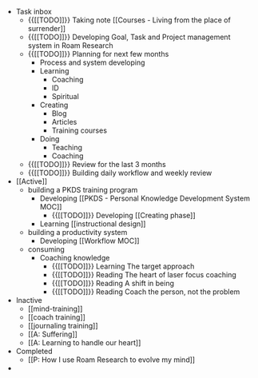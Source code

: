 - Task inbox
    - {{[[TODO]]}} Taking note [[Courses - Living from the place of surrender]]
    - {{[[TODO]]}} Developing Goal, Task and Project management system in Roam Research
    - {{[[TODO]]}} Planning for next few months
        - Process and system developing
        - Learning
            - Coaching
            - ID
            - Spiritual
        - Creating
            - Blog
            - Articles
            - Training courses
        - Doing
            - Teaching
            - Coaching
    - {{[[TODO]]}} Review for the last 3 months
    - {{[[TODO]]}} Building daily workflow and weekly review
- [[Active]]
    - building a PKDS training program
        - Developing [[PKDS - Personal Knowledge Development System MOC]]
            - {{[[TODO]]}} Developing [[Creating phase]]
        - Learning [[instructional design]]
    - building a productivity system
        - Developing [[Workflow MOC]]
    - consuming
        - Coaching knowledge
            - {{[[TODO]]}} Learning The target approach
            - {{[[TODO]]}} Reading The heart of laser focus coaching
            - {{[[TODO]]}} Reading A shift in being
            - {{[[TODO]]}} Reading Coach the person, not the problem
- Inactive
    - [[mind-training]]
    - [[coach training]]
    - [[journaling training]]
    - [[A: Suffering]]
    - [[A: Learning to handle our heart]]
- Completed
    - [[P: How I use Roam Research to evolve my mind]]
- 
